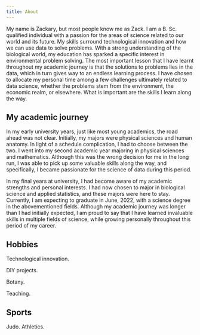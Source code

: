 ```yaml
---
title: About
---
```


My name is Zackary, but most people know me as Zack. I am a B. Sc. qualified individual with a passion for the areas of science related to our world and its future. My skills surround technological innovation and how we can use data to solve problems. With a strong understanding of the biological world, my education has sparked a specific interest in environmental problem solving. The most important lesson that I have learnt throughout my academic journey is that the solutions to problems lies in the data, which in turn gives way to an endless learning process. I have chosen to allocate my personal time among a few challenges ultimately related to data science, whether the problems stem from the environment, the economic realm, or elsewhere. What is important are the skills I learn along the way.

## My academic journey

In my early university years, just like most young academics, the road ahead was not clear. Initially, my majors were physical sciences and human anatomy. In light of a schedule complication, I had to choose between the two. I went into my second academic year majoring in physical sciences and mathematics. Although this was the wrong decision for me in the long run, I was able to pick up some valuable skills along the way, and specifically, I became passionate for the science of data during this period. 

In my final years at university, I had become aware of my academic strengths and personal interests. I had now chosen to major in biological science and applied statistics, and these majors were here to stay. Currently, I am expecting to graduate in June, 2022, with a science degree in the abovementioned fields. Although my academic journey was longer than I had initially expected, I am proud to say that I have learned invaluable skills in multiple   fields of science, while growing personally throughout this period of my career. 

## Hobbies

Technological innovation. 

DIY projects. 

Botany. 

Teaching. 

## Sports

Judo. Athletics. 